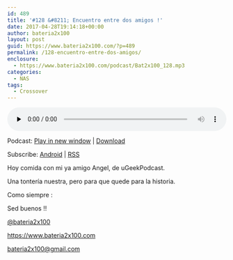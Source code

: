 ```yaml
---
id: 489
title: '#128 &#8211; Encuentro entre dos amigos !'
date: 2017-04-28T19:14:18+00:00
author: bateria2x100
layout: post
guid: https://www.bateria2x100.com/?p=489
permalink: /128-encuentro-entre-dos-amigos/
enclosure:
  - https://www.bateria2x100.com/podcast/Bat2x100_128.mp3
categories:
  - NAS
tags:
  - Crossover
---
```

<div class="powerpress_player" id="powerpress_player_5977">
  <audio class="wp-audio-shortcode" id="audio-489-130" preload="none" style="width: 100%;" controls="controls"><source type="audio/mpeg" src="https://www.bateria2x100.com/podcast/Bat2x100_128.mp3?_=130" /><a href="https://www.bateria2x100.com/podcast/Bat2x100_128.mp3">https://www.bateria2x100.com/podcast/Bat2x100_128.mp3</a></audio>
</div>

<p class="powerpress_links powerpress_links_mp3">
  Podcast: <a href="https://www.bateria2x100.com/podcast/Bat2x100_128.mp3" class="powerpress_link_pinw" target="_blank" title="Play in new window" onclick="return powerpress_pinw('https://www.bateria2x100.com/?powerpress_pinw=489-podcast');" rel="nofollow">Play in new window</a> | <a href="https://www.bateria2x100.com/podcast/Bat2x100_128.mp3" class="powerpress_link_d" title="Download" rel="nofollow" download="Bat2x100_128.mp3">Download</a>
</p>

<p class="powerpress_links powerpress_subscribe_links">
  Subscribe: <a href="https://subscribeonandroid.com/www.bateria2x100.com/feed/podcast/" class="powerpress_link_subscribe powerpress_link_subscribe_android" title="Subscribe on Android" rel="nofollow">Android</a> | <a href="https://www.bateria2x100.com/feed/podcast/" class="powerpress_link_subscribe powerpress_link_subscribe_rss" title="Subscribe via RSS" rel="nofollow">RSS</a>
</p>

Hoy comida con mi ya amigo Angel, de uGeekPodcast.

Una tontería nuestra, pero para que quede para la historia.

Como siempre :

Sed buenos !!

[@bateria2x100](https://Twitter.com/bateria2x100)
  
<https://www.bateria2x100.com>
  
<bateria2x100@gmail.com>